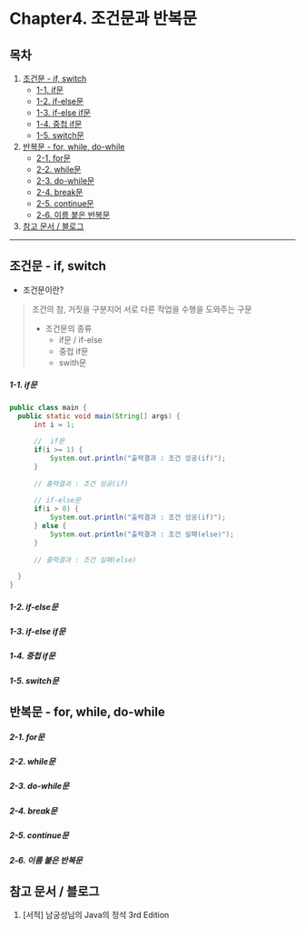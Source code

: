 # Chapter4. 조건문과 반복문

## 목차
1. [조건문 - if, switch](https://github.com/hongcoding94/java_storage/blob/main/Chapter4.%20%EC%A1%B0%EA%B1%B4%EB%AC%B8%EA%B3%BC%20%EB%B0%98%EB%B3%B5%EB%AC%B8.md#%EC%A1%B0%EA%B1%B4%EB%AC%B8---if-switch "조건문 - if, switch")
    - [1-1. if문](https://github.com/hongcoding94/java_storage/blob/main/Chapter4.%20%EC%A1%B0%EA%B1%B4%EB%AC%B8%EA%B3%BC%20%EB%B0%98%EB%B3%B5%EB%AC%B8.md#1-1-if%EB%AC%B8 "1-1. if문")
    - [1-2. if-else문](https://github.com/hongcoding94/java_storage/blob/main/Chapter4.%20%EC%A1%B0%EA%B1%B4%EB%AC%B8%EA%B3%BC%20%EB%B0%98%EB%B3%B5%EB%AC%B8.md#1-2-if-else%EB%AC%B8 "1-2. if-else문")
    - [1-3. if-else if문](https://github.com/hongcoding94/java_storage/blob/main/Chapter4.%20%EC%A1%B0%EA%B1%B4%EB%AC%B8%EA%B3%BC%20%EB%B0%98%EB%B3%B5%EB%AC%B8.md#1-3-if-else-if%EB%AC%B8 "1-3. if-else if문")
    - [1-4. 중첩 if문](https://github.com/hongcoding94/java_storage/blob/main/Chapter4.%20%EC%A1%B0%EA%B1%B4%EB%AC%B8%EA%B3%BC%20%EB%B0%98%EB%B3%B5%EB%AC%B8.md#1-4-%EC%A4%91%EC%B2%A9-if%EB%AC%B8 "1-4. 중첩 if문")
    - [1-5. switch문](https://github.com/hongcoding94/java_storage/blob/main/Chapter4.%20%EC%A1%B0%EA%B1%B4%EB%AC%B8%EA%B3%BC%20%EB%B0%98%EB%B3%B5%EB%AC%B8.md#1-5-switch%EB%AC%B8 "1-5. switch문")
2. [반복문 - for, while, do-while](https://github.com/hongcoding94/java_storage/blob/main/Chapter4.%20%EC%A1%B0%EA%B1%B4%EB%AC%B8%EA%B3%BC%20%EB%B0%98%EB%B3%B5%EB%AC%B8.md#%EB%B0%98%EB%B3%B5%EB%AC%B8---for-while-do-while "반복문 - for, while, do-while")
    - [2-1. for문](https://github.com/hongcoding94/java_storage/blob/main/Chapter4.%20%EC%A1%B0%EA%B1%B4%EB%AC%B8%EA%B3%BC%20%EB%B0%98%EB%B3%B5%EB%AC%B8.md#2-1-for%EB%AC%B8 "2-1. for문")
    - [2-2. while문](https://github.com/hongcoding94/java_storage/blob/main/Chapter4.%20%EC%A1%B0%EA%B1%B4%EB%AC%B8%EA%B3%BC%20%EB%B0%98%EB%B3%B5%EB%AC%B8.md#2-2-while%EB%AC%B8 "2-2. while문")
    - [2-3. do-while문](https://github.com/hongcoding94/java_storage/blob/main/Chapter4.%20%EC%A1%B0%EA%B1%B4%EB%AC%B8%EA%B3%BC%20%EB%B0%98%EB%B3%B5%EB%AC%B8.md#2-3-do-while%EB%AC%B8 "2-3. do-while문")
    - [2-4. break문](https://github.com/hongcoding94/java_storage/blob/main/Chapter4.%20%EC%A1%B0%EA%B1%B4%EB%AC%B8%EA%B3%BC%20%EB%B0%98%EB%B3%B5%EB%AC%B8.md#2-4-break%EB%AC%B8 "2-4. break문")
    - [2-5. continue문](https://github.com/hongcoding94/java_storage/blob/main/Chapter4.%20%EC%A1%B0%EA%B1%B4%EB%AC%B8%EA%B3%BC%20%EB%B0%98%EB%B3%B5%EB%AC%B8.md#2-5-continue%EB%AC%B8 "2-5. continue문")
    - [2-6. 이름 붙은 반복문](https://github.com/hongcoding94/java_storage/blob/main/Chapter4.%20%EC%A1%B0%EA%B1%B4%EB%AC%B8%EA%B3%BC%20%EB%B0%98%EB%B3%B5%EB%AC%B8.md#2-6-%EC%9D%B4%EB%A6%84-%EB%B6%99%EC%9D%80-%EB%B0%98%EB%B3%B5%EB%AC%B8 "2-6. 이름 붙은 반복문")
3. [참고 문서 / 블로그](https://github.com/hongcoding94/java_storage/blob/main/Chapter4.%20%EC%A1%B0%EA%B1%B4%EB%AC%B8%EA%B3%BC%20%EB%B0%98%EB%B3%B5%EB%AC%B8.md#%EC%B0%B8%EA%B3%A0-%EB%AC%B8%EC%84%9C--%EB%B8%94%EB%A1%9C%EA%B7%B8 "참고 문서 / 블로그")

--- 

## 조건문 - if, switch

  - 조건문이란?
  > 조건의 참, 거짓을 구분지어 서로 다른 작업을 수행을 도와주는 구문 <br/>
  > - 조건문의 종류 <br/>
  >     - if문 / if-else <br/>
  >     - 중첩 if문 <br/>
  >     - swith문 <br/>

  ##### 1-1. if문
    
  ```java
  public class main {
    public static void main(String[] args) {
        int i = 1;
        
        //  if문 
        if(i >= 1) {
            System.out.println("출력결과 : 조건 성공(if)");
        }
        
        // 출력결과 : 조건 성공(if)
        
        // if-else문
        if(i > 0) {
            System.out.println("출력결과 : 조건 성공(if)");
        } else {
            System.out.println("출력결과 : 조건 실패(else)");
        }
        
        // 출력결과 : 조건 실패(else)
    
    }
  }
  ```

  ##### 1-2. if-else문
  
  ##### 1-3. if-else if문

  ##### 1-4. 중첩 if문
  
  ##### 1-5. switch문
  

## 반복문 - for, while, do-while

  ##### 2-1. for문
  
  ##### 2-2. while문

  ##### 2-3. do-while문

  ##### 2-4. break문
  
  ##### 2-5. continue문
  
  ##### 2-6. 이름 붙은 반복문
  
  
## 참고 문서 / 블로그
  1. [서적] 남궁성님의 Java의 정석 3rd Edition
